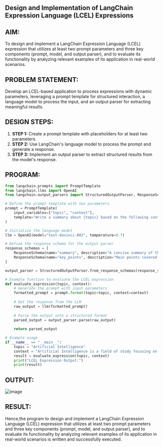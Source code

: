 ## Design and Implementation of LangChain Expression Language (LCEL) Expressions


## AIM:  
To design and implement a LangChain Expression Language (LCEL) expression that utilizes at least two prompt parameters and three key components (prompt, model, and output parser), and to evaluate its functionality by analyzing relevant examples of its application in real-world scenarios.  


## PROBLEM STATEMENT:  
Develop an LCEL-based application to process expressions with dynamic parameters, leveraging a prompt template for structured interaction, a language model to process the input, and an output parser for extracting meaningful results.


## DESIGN STEPS:  
1. **STEP 1:** Create a prompt template with placeholders for at least two parameters.  
2. **STEP 2:** Use LangChain's language model to process the prompt and generate a response.  
3. **STEP 3:** Implement an output parser to extract structured results from the model's response.


## PROGRAM:  

```python
from langchain.prompts import PromptTemplate
from langchain.llms import OpenAI
from langchain.output_parsers import StructuredOutputParser, ResponseSchema

# Define the prompt template with two parameters
prompt = PromptTemplate(
    input_variables=["topic", "context"],
    template="Write a summary about {topic} based on the following context: {context}"
)

# Initialize the language model
llm = OpenAI(model="text-davinci-003", temperature=0.7)

# Define the response schema for the output parser
response_schemas = [
    ResponseSchema(name="summary", description="A concise summary of the topic"),
    ResponseSchema(name="key_points", description="Main points covered in the summary")
]

output_parser = StructuredOutputParser.from_response_schemas(response_schemas)

# Example function to evaluate the LCEL expression
def evaluate_expression(topic, context):
    # Generate the prompt with input parameters
    formatted_prompt = prompt.format(topic=topic, context=context)
    
    # Get the response from the LLM
    raw_output = llm(formatted_prompt)
    
    # Parse the output into a structured format
    parsed_output = output_parser.parse(raw_output)
    
    return parsed_output

# Example usage
if __name__ == "__main__":
    topic = "Artificial Intelligence"
    context = "Artificial Intelligence is a field of study focusing on creating machines capable of mimicking human intelligence. It includes machine learning, robotics, and natural language processing."
    result = evaluate_expression(topic, context)
    print("LCEL Expression Output:")
    print(result)
```
## OUTPUT:
![image](https://github.com/user-attachments/assets/43bcf76b-3a0a-48ea-8235-06b8baf6c8d8)


## RESULT:
Hence,the program to design and implement a LangChain Expression Language (LCEL) expression that utilizes at least two prompt parameters and three key components (prompt, model, and output parser), and to evaluate its functionality by analyzing relevant examples of its application in real-world scenarios is written and successfully executed.
